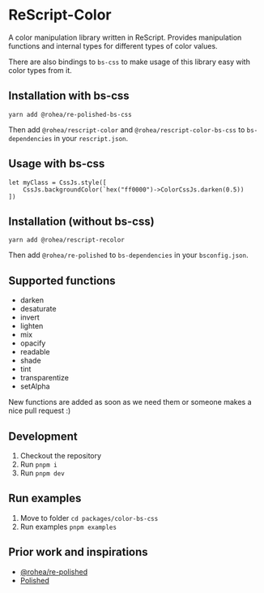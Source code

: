 # ReScript-Color

A color manipulation library written in ReScript. Provides manipulation functions and internal types for different types of color values.

There are also bindings to `bs-css` to make usage of this library easy with color types from it.

## Installation with bs-css

```
yarn add @rohea/re-polished-bs-css
```

Then add `@rohea/rescript-color` and `@rohea/rescript-color-bs-css` to `bs-dependencies` in your `rescript.json`.

## Usage with bs-css

```
let myClass = CssJs.style([
    CssJs.backgroundColor(`hex("ff0000")->ColorCssJs.darken(0.5))
])
```

## Installation (without bs-css)

```
yarn add @rohea/rescript-recolor
```

Then add `@rohea/re-polished` to `bs-dependencies` in your `bsconfig.json`.

## Supported functions

- darken
- desaturate
- invert
- lighten
- mix
- opacify
- readable
- shade
- tint
- transparentize
- setAlpha

New functions are added as soon as we need them or someone makes a nice pull request :)

## Development

1. Checkout the repository
2. Run `pnpm i`
3. Run `pnpm dev`

## Run examples

1. Move to folder `cd packages/color-bs-css`
2. Run examples `pnpm examples`

## Prior work and inspirations

- [@rohea/re-polished]()
- [Polished](https://polished.js.org/)
